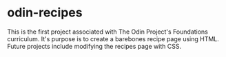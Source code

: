 # odin-recipes
This is the first project associated with The Odin Project's Foundations curriculum. It's purpose is to create a barebones recipe page using HTML. Future projects include modifying the recipes page with CSS.